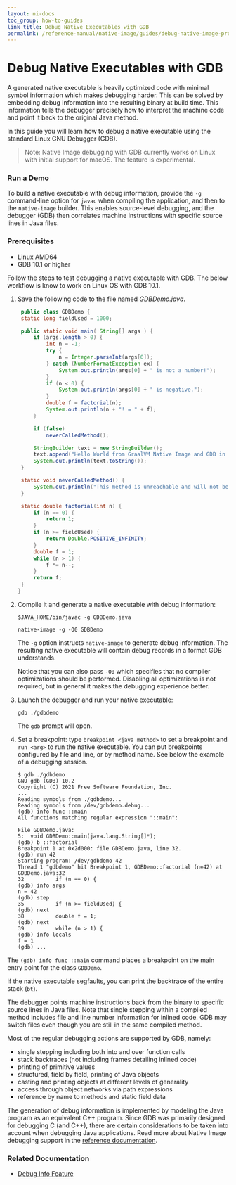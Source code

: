 ```yaml
---
layout: ni-docs
toc_group: how-to-guides
link_title: Debug Native Executables with GDB
permalink: /reference-manual/native-image/guides/debug-native-image-process/
---
```


# Debug Native Executables with GDB

A generated native executable is heavily optimized code with minimal symbol information which makes debugging harder.
This can be solved by embedding debug information into the resulting binary at build time.
This information tells the debugger precisely how to interpret the machine code and point it back to the original Java method.

In this guide you will learn how to debug a native executable using the standard Linux GNU Debugger (GDB).

> Note: Native Image debugging with GDB currently works on Linux with initial support for macOS. The feature is experimental.

### Run a Demo

To build a native executable with debug information, provide the `-g` command-line option for `javac` when compiling the application, and then to the `native-image` builder.
This enables source-level debugging, and the debugger (GDB) then correlates machine instructions with specific source lines in Java files. 

### Prerequisites

- Linux AMD64
- GDB 10.1 or higher

Follow the steps to test debugging a native executable with GDB. The below workflow is know to work on Linux OS with GDB 10.1.

1. Save the following code to the file named _GDBDemo.java_. 
    ```java
     public class GDBDemo {
     static long fieldUsed = 1000;

     public static void main( String[] args ) {
         if (args.length > 0) {
             int n = -1;
             try {
                 n = Integer.parseInt(args[0]);
             } catch (NumberFormatException ex) {
                 System.out.println(args[0] + " is not a number!");
             }
             if (n < 0) {
                 System.out.println(args[0] + " is negative.");
             }
             double f = factorial(n);
             System.out.println(n + "! = " + f);
         } 

         if (false)
             neverCalledMethod();

         StringBuilder text = new StringBuilder();
         text.append("Hello World from GraalVM Native Image and GDB in Java.\n");
         System.out.println(text.toString());
     }

     static void neverCalledMethod() {
         System.out.println("This method is unreachable and will not be included in the native executable.");
     }

     static double factorial(int n) {
         if (n == 0) {
             return 1;
         }
         if (n >= fieldUsed) {
             return Double.POSITIVE_INFINITY;
         }
         double f = 1;
         while (n > 1) {
             f *= n--;
         }
         return f;
     }
    }

    ```

2. Compile it and generate a native executable with debug information:

    ```shell 
    $JAVA_HOME/bin/javac -g GDBDemo.java
    ```
    ```shell
    native-image -g -O0 GDBDemo
    ```
    The `-g` option instructs `native-image` to generate debug information. The resulting native executable will contain debug records in a format GDB understands.

    Notice that you can also pass `-O0` which specifies that no compiler optimizations should be performed. Disabling all optimizations is not required, but in general it makes the debugging experience better.

3. Launch the debugger and run your native executable:

    ```shell
    gdb ./gdbdemo
    ```
    The `gdb` prompt will open.
 
4. Set a breakpoint: type `breakpoint <java method>` to set a breakpoint and `run <arg>` to run the native executable. You can put breakpoints configured by file and line, or by method name. See below the example of a debugging session.

    ```shell
    $ gdb ./gdbdemo
    GNU gdb (GDB) 10.2
    Copyright (C) 2021 Free Software Foundation, Inc.
    ...
    Reading symbols from ./gdbdemo...
    Reading symbols from /dev/gdbdemo.debug...
    (gdb) info func ::main
    All functions matching regular expression "::main":

    File GDBDemo.java:
    5:	void GDBDemo::main(java.lang.String[]*);
    (gdb) b ::factorial
    Breakpoint 1 at 0x2d000: file GDBDemo.java, line 32.
    (gdb) run 42
    Starting program: /dev/gdbdemo 42
    Thread 1 "gdbdemo" hit Breakpoint 1, GDBDemo::factorial (n=42) at GDBDemo.java:32
    32	        if (n == 0) {
    (gdb) info args
    n = 42
    (gdb) step
    35	        if (n >= fieldUsed) {
    (gdb) next
    38	        double f = 1;
    (gdb) next
    39	        while (n > 1) {
    (gdb) info locals
    f = 1
    (gdb) ...
    ```
The `(gdb) info func ::main` command places a breakpoint on the main entry point for the class `GDBDemo`.
    
If the native executable segfaults, you can print the backtrace of the entire stack (`bt`).

The debugger points machine instructions back from the binary to specific source lines in Java files. Note that single stepping within a compiled method includes file and line number information for inlined code. GDB may switch files even though you are still in the same compiled method.

Most of the regular debugging actions are supported by GDB, namely:

  - single stepping including both into and over function calls
  - stack backtraces (not including frames detailing inlined code)
  - printing of primitive values
  - structured, field by field, printing of Java objects
  - casting and printing objects at different levels of generality
  - access through object networks via path expressions
  - reference by name to methods and static field data

The generation of debug information is implemented by modeling the Java program as an equivalent C++ program. Since GDB was primarily designed for debugging C (and C++), there are certain considerations to be taken into account when debugging Java applications. 
Read more about Native Image debugging support in the [reference documentation](../DebugInfo.md#special-considerations-for-debugging-java-from-gdb).

### Related Documentation

- [Debug Info Feature](../DebugInfo.md)